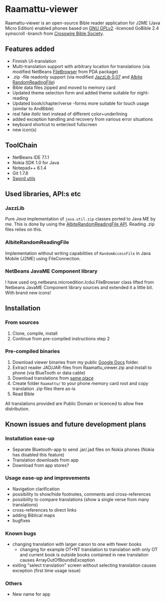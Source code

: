 Raamattu-viewer
===============
Raamattu-viewer is an open-source Bible reader application for J2ME (Java Micro Edition) enabled phones based
on [GNU GPLv2][1] -licenced GoBible 2.4 symscroll -branch from [Crosswire Bible Society][2].

Features added
--------------
*   Finnish UI-translation
*   Multi-translation support with arbitrary location for translations (via modified NetBeans [FileBrowser][netBns] from PDA package)
*   .zip -file readonly support (via modified [JazzLib 0.07][3] and [Albite RandomReadingFile][4])
*   Bible data files zipped and moved to memory card
*   Updated theme selection form and added theme suitable for night-reading
*   Updated book/chapter/verse -forms more suitable for touch usage (similar to AndBible)
*   real fake *italic* text instead of different color+underlining
*   added exception handling and recovery from various error situations
*   keyboard shortcut to enter/exit fullscreen
*   new icon(s)

ToolChain
---------
*    NetBeans IDE 7.1.1
*    Nokia SDK 1.0 for Java
*    Notepad++ 6.1.4
*    Git 1.7.8
*    [Sword utils][5]

Used libraries, API:s etc
-------------------------
### JazzLib
Pure *Java* implementation of `java.util.zip` classes ported to Java ME by me. This is done by using the [AlbiteRandomReadingFile API][4]. Reading .zip files relies on this.

### AlbiteRandomReadingFile
Implementation without writing capabilities of `RandomAccessFile` in Java Mobile (J2ME) using FileConnection.

### NetBeans JavaME Component library
I have used org.netbeans.microedition.lcdui.FileBrowser class lifted from Netbeans JavaME Component library sources and extended it a little bit. With brand new icons!

Installation
------------
### From sources
1. Clone, compile, install
2. Continue from pre-compiled instructions step 2

### Pre-compiled binaries
1. Download viewer binaries from my public [Google Docs][gDocs] folder.
2. Extract reader JAD/JAR-files from Raamattu_viewer.zip and install to phone (via BlueTooth or data cable)
3. Download translations from [same place][gDocs]
4. Create folder `Raamattu/` to your phone memory card root and copy translation .zip files there as-is
5. Read Bible

All translations provided are Public Domain or licenced to allow free distribution.

Known issues and future development plans
-----------------------------------------
### Installation ease-up
*   Separate Bluetooth-app to send .jar/.jad files on Nokia phones (Nokia has disabled this feature)
*   Translation downloads from app
*   Download from app stores?

### Usage ease-up and improvements
*   Navigation clarification
*   possibility to show/hide footnotes, comments and cross-references
*   possibility to compare translations (show a single verse from many translations)
*   cross-references to direct links
*   adding Biblical maps
*   bugfixes

### Known bugs
*   changing translation with larger canon to one with fewer books
    - changing for example OT+NT translation to translation with only OT and current book is outside books contained in new translation causes ArrayOutOfBoundsException
*   exiting "select translation" screen without selecting translation causes exception (first time usage issue)

### Others
*   New name for app

[1]: http://www.gnu.org/licenses/old-licenses/gpl-2.0.txt 
[2]: http://www.crosswire.org/gobible/newpage/index.jsp
[3]: http://jazzlib.sourceforge.net/
[4]: https://github.com/dumbledore/AlbiteRandomReadingFile
[5]: https://crosswire.org/svn/sword/trunk/
[gDocs]: https://docs.google.com/folder/d/0B82abpkursG5eEVFNjEzc1VpdVE/edit
[netBns]: http://wiki.netbeans.org/JavaMEComponent_MELibrary